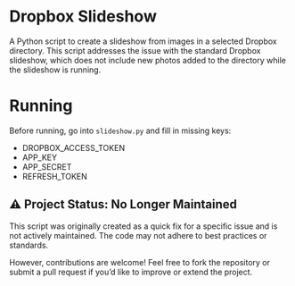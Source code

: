 # Dropbox Slideshow

A Python script to create a slideshow from images in a selected Dropbox directory. This script addresses the issue with the standard Dropbox slideshow, which does not include new photos added to the directory while the slideshow is running.

# Running

Before running, go into `slideshow.py` and fill in missing keys:
- DROPBOX_ACCESS_TOKEN
- APP_KEY
- APP_SECRET
- REFRESH_TOKEN

## ⚠️ Project Status: No Longer Maintained

This script was originally created as a quick fix for a specific issue and is not actively maintained. The code may not adhere to best practices or standards.

However, contributions are welcome! Feel free to fork the repository or submit a pull request if you’d like to improve or extend the project.

